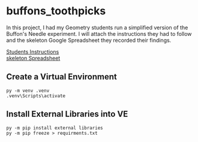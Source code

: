 # buffons_toothpicks
In this project, I had my Geometry students run a simplified version of the Buffon's Needle experiment.
I will attach the instructions they had to follow and the skeleton Google Spreadsheet they recorded their findings.

[Students Instructions](https://docs.google.com/document/d/1u5bY6uAqDca5qn2041foTRbbd32cP3d3Sqjed_VhrQ4/edit?usp=sharing) <br>
[skeleton Spreadsheet](https://docs.google.com/spreadsheets/d/1lr1O2zr7ujXikG6ItsZW4FE45K3W9Uv_PQFkqRxGcbs/edit?usp=sharing)

## Create a Virtual Environment
```shell
py -m venv .venv
.venv\Scripts\activate
```

## Install External Libraries into VE
```shell
py -m pip install external libraries
py -m pip freeze > requirments.txt
```

